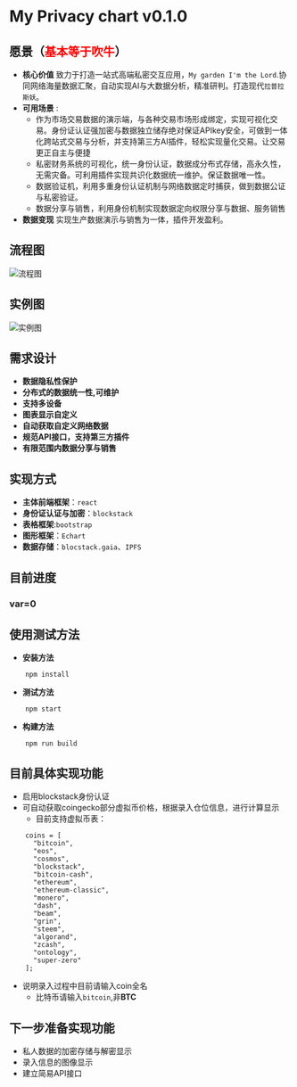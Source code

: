 # My Privacy chart v0.1.0

## **愿景**（<font color="red">基本等于吹牛</font>）
* **核心价值**  致力于打造一站式高端私密交互应用，`My garden I'm the Lord`.协同网络海量数据汇聚，自动实现AI与大数据分析，精准研判。打造现代`拉普拉斯妖`。
* **可用场景** :
    * 作为市场交易数据的演示端，与各种交易市场形成绑定，实现可视化交易。身份证认证强加密与数据独立储存绝对保证APIkey安全，可做到一体化跨站式交易与分析，并支持第三方AI插件，轻松实现量化交易。让交易更正自主与便捷
    * 私密财务系统的可视化，统一身份认证，数据成分布式存储，高永久性，无需灾备。可利用插件实现共识化数据统一维护。保证数据唯一性。
    * 数据验证机，利用多重身份认证机制与网络数据定时捕获，做到数据公证与私密验证。
    * 数据分享与销售，利用身份机制实现数据定向权限分享与数据、服务销售
* **数据变现** 实现生产数据演示与销售为一体，插件开发盈利。

## 流程图
![流程图](https://github.com/oneblocktest/mychart/raw/master/mypic/mychart.png)

## 实例图
![实例图](ttps://github.com/oneblocktest/mychart/raw/master/raw/mypic/mychartDEMO.jpg)

## 需求设计
* **数据隐私性保护**
* **分布式的数据统一性,可维护**
* **支持多设备**
* **图表显示自定义**
* **自动获取自定义网络数据**
* **规范API接口，支持第三方插件**
* **有限范围内数据分享与销售**

## 实现方式
* **主体前端框架**：`react`
* **身份证认证与加密**：`blockstack`
* **表格框架**:`bootstrap`
* **图形框架**：`Echart`
* **数据存储**：`blocstack.gaia`、`IPFS`

## 目前进度
 ### var=0

## 使用测试方法

* **安装方法**
```code
    npm install
```
* **测试方法**
```code
    npm start
```
* **构建方法**
```code
    npm run build
```
## 目前具体实现功能
* 启用blockstack身份认证
* 可自动获取coingecko部分虚拟币价格，根据录入仓位信息，进行计算显示
    * 目前支持虚拟币表：
```code
    coins = [
      "bitcoin",
      "eos",
      "cosmos",
      "blockstack",
      "bitcoin-cash",
      "ethereum",
      "ethereum-classic",
      "monero",
      "dash",
      "beam",
      "grin",
      "steem",
      "algorand",
      "zcash",
      "ontology",
      "super-zero"
    ];
```
* 说明录入过程中目前请输入coin全名
  * 比特币请输入`bitcoin`,非**BTC**

## 下一步准备实现功能
* 私人数据的加密存储与解密显示
* 录入信息的图像显示
* 建立简易API接口

